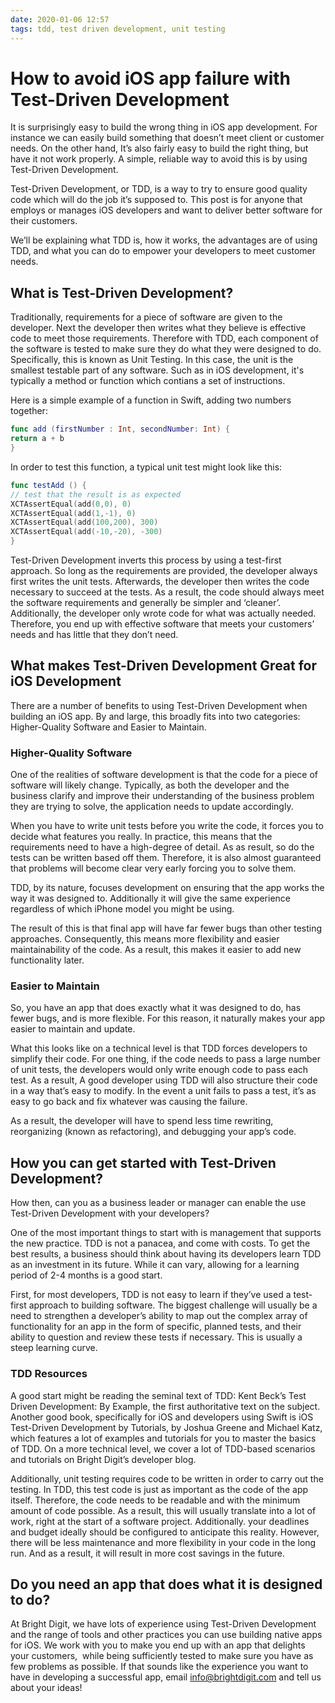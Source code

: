 ```yaml
---
date: 2020-01-06 12:57
tags: tdd, test driven development, unit testing
---
```

# How to avoid iOS app failure with Test-Driven Development


It is surprisingly easy to build the wrong thing in iOS app development. For instance we can easily build something that doesn’t meet client or customer needs. On the other hand, It’s also fairly easy to build the right thing, but have it not work properly. A simple, reliable way to avoid this is by using Test-Driven Development.







Test-Driven Development, or TDD, is a way to try to ensure good quality code which will do the job it’s supposed to. This post is for anyone that employs or manages iOS developers and want to deliver better software for their customers. 



We’ll be explaining what TDD is, how it works, the advantages are of using TDD, and what you can do to empower your developers to meet customer needs.


## What is Test-Driven Development?


Traditionally, requirements for a piece of software are given to the developer. Next the developer then writes what they believe is effective code to meet those requirements. Therefore with TDD, each component of the software is tested to make sure they do what they were designed to do. Specifically, this is known as Unit Testing. In this case, the unit is the smallest testable part of any software. Such as in iOS development, it's typically a method or function which contians a set of instructions.



Here is a simple example of a function in Swift, adding two numbers together:


```swift
func add (firstNumber : Int, secondNumber: Int) {
return a + b 
}
```


In order to test this function, a typical unit test might look like this:


```swift
func testAdd () {
// test that the result is as expected
XCTAssertEqual(add(0,0), 0)
XCTAssertEqual(add(1,-1), 0)
XCTAssertEqual(add(100,200), 300)
XCTAssertEqual(add(-10,-20), -300)
}
```


Test-Driven Development inverts this process by using a test-first approach. So long as the requirements are provided, the developer always first writes the unit tests. Afterwards, the developer then writes the code necessary to succeed at the tests. As a result, the code should always meet the software requirements and generally be simpler and ‘cleaner’. Additionally, the developer only wrote code for what was actually needed. Therefore, you end up with effective software that meets your customers’ needs and has little that they don’t need.


## What makes Test-Driven Development Great for iOS Development


There are a number of benefits to using Test-Driven Development when building an iOS app. By and large, this broadly fits into two categories: Higher-Quality Software and Easier to Maintain.


### Higher-Quality Software


One of the realities of software development is that the code for a piece of software will likely change. Typically, as both the developer and the business clarify and improve their understanding of the business problem they are trying to solve, the application needs to update accordingly.



When you have to write unit tests before you write the code, it forces you to decide what features you really. In practice, this means that the requirements need to have a high-degree of detail. As as result, so do the tests can be written based off them. Therefore, it is also almost guaranteed that problems will become clear very early forcing you to solve them.



TDD, by its nature, focuses development on ensuring that the app works the way it was designed to. Additionally it will give the same experience regardless of which iPhone model you might be using.



The result of this is that final app will have far fewer bugs than other testing approaches. Consequently, this means more flexibility and easier maintainability of the code. As a result, this makes it easier to add new functionality later.


### Easier to Maintain


So, you have an app that does exactly what it was designed to do, has fewer bugs, and is more flexible. For this reason, it naturally makes your app easier to maintain and update.



What this looks like on a technical level is that TDD forces developers to simplify their code. For one thing, if the code needs to pass a large number of unit tests, the developers would only write enough code to pass each test. As a result, A good developer using TDD will also structure their code in a way that’s easy to modify.  In the event a unit fails to pass a test, it’s as easy  to go back and fix whatever was causing the failure.



As a result, the developer will have to spend less time rewriting, reorganizing (known as refactoring), and debugging your app’s code.


## How you can get started with Test-Driven Development?


How then, can you as a business leader or manager can enable the use Test-Driven Development with your developers?



One of the most important things to start with is management that supports the new practice. TDD is not a panacea, and come with costs. To get the best results, a business should think about having its developers learn TDD as an investment in its future. While it can vary, allowing for a learning period of 2-4 months is a good start. 



First, for most developers, TDD is not easy to learn if they’ve used a test-first approach to building software. The biggest challenge will usually be a need to strengthen a developer’s ability to map out the complex array of functionality for an app in the form of specific, planned tests, and their ability to question and review these tests if necessary. This is usually a steep learning curve.






### TDD Resources


A good start might be reading the seminal text of TDD: Kent Beck’s Test Driven Development: By Example, the first authoritative text on the subject. Another good book, specifically for iOS and developers using Swift is iOS Test-Driven Development by Tutorials, by Joshua Greene and Michael Katz, which features a lot of examples and tutorials for you to master the basics of TDD. On a more technical level, we cover a lot of TDD-based scenarios and tutorials on Bright Digit’s developer blog.



Additionally, unit testing requires code to be written in order to carry out the testing. In TDD, this test code is just as important as the code of the app itself. Therefore, the code needs to be readable and with the minimum amount of code possible. As a result, this will usually translate into a lot of work, right at the start of a software project. Additionally. your deadlines and budget ideally should be configured to anticipate this reality. However, there will be less maintenance and more flexibility in your code in the long run. And as a result, it will result in more cost savings in the future.


## Do you need an app that does what it is designed to do?


At Bright Digit, we have lots of experience using Test-Driven Development and the range of tools and other practices you can use building native apps for iOS. We work with you to make you end up with an app that delights your customers,  while being sufficiently tested to make sure you have as few problems as possible. If that sounds like the experience you want to have in developing a successful app, email info@brightdigit.com and tell us about your ideas!